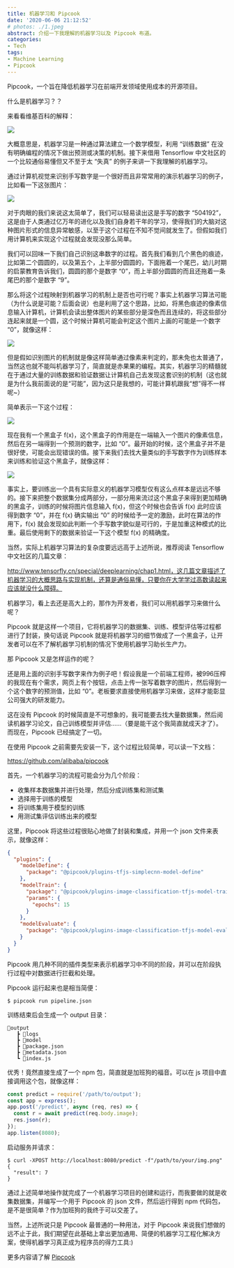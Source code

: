 ```yaml
---
title: 机器学习和 Pipcook
date: '2020-06-06 21:12:52'
# photos: ./1.jpeg
abstract: 介绍一下我理解的机器学习以及 Pipcook 布道。
categories:
- Tech
tags:
- Machine Learning
- Pipcook
---
```


Pipcook，一个旨在降低机器学习在前端开发领域使用成本的开源项目。

什么是机器学习？？

来看看维基百科的解释：

![](/images/ml-pipcook-wiki.png)

大概意思是，机器学习是一种通过算法建立一个数学模型，利用 “训练数据” 在没有明确编程的情况下做出预测或决策的机制。接下来借用 Tensorflow 中文社区的一个比较通俗易懂但又不至于太 “失真” 的例子来讲一下我理解的机器学习。

通过计算机视觉来识别手写数字是一个很好而且非常常用的演示机器学习的例子，比如看一下这张图片：

![](/images/ml-pipcook1.png)

对于肉眼的我们来说这太简单了，我们可以轻易读出这是手写的数字 “504192”，这是由于人类通过亿万年的进化以及我们自身若干年的学习，使得我们的大脑对这种图片形式的信息异常敏感，以至于这个过程在不知不觉间就发生了。但假如我们用计算机来实现这个过程就会发现没那么简单。

我们可以回味一下我们自己识别这串数字的过程。首先我们看到几个黑色的痕迹，比如第二个圆圆的，以及第五个，上半部分圆圆的，下面拖着一个尾巴，幼儿时期的启蒙教育告诉我们，圆圆的那个是数字 “0”，而上半部分圆圆的而且还拖着一条尾巴的那个是数字 “9”。

那么将这个过程映射到机器学习的机制上是否也可行呢？事实上机器学习算法可能（为什么说是可能？后面会说）也是利用了这个思路，比如，将黑色痕迹的像素信息输入计算机，计算机会读出整体图片的某些部分是深色而且连续的，将这些部分连起来就是一个圆，这个时候计算机可能会判定这个图片上画的可能是一个数字 “0”，就像这样：

![](/images/ml-pipcook2.png)

但是假如识别图片的机制就是像这样简单通过像素来判定的，那未免也太普通了，当然这也就不能叫机器学习了，简直就是赤果果的编程。其实，机器学习的精髓就在于通过大量的训练数据和验证数据让计算机自己去发现这套识别的机制（这也就是为什么我前面说的是“可能”，因为这只是我想的，可能计算机跟我“想”得不一样呢~）

简单表示一下这个过程：

![](/images/ml-pipcook-fx.png)

现在我有一个黑盒子 f(x)，这个黑盒子的作用是在一端输入一个图片的像素信息，然后在另一端得到一个预测的数字，比如 “0”。最开始的时候，这个黑盒子并不是很好使，可能会出现错误的值。接下来我们去找大量类似的手写数字作为训练样本来训练和验证这个黑盒子，就像这样：

![](/images/ml-pipcook3.png)

事实上，要训练出一个具有实际意义的机器学习模型仅有这么点样本是远远不够的。接下来把整个数据集分成两部分，一部分用来流过这个黑盒子来得到更加精确的黑盒子，训练的时候将图片信息输入 f(x)，但这个时候也会告诉 f(x) 此时应该得到数字 “0”，并在 f(x) 确实输出 “0” 的时候给予一定的激励，此时在算法的作用下，f(x) 就会发现如此判断一个手写数字貌似是可行的，于是加重这种模式的比重。最后使用剩下的数据来验证一下这个模型 f(x) 的精确度。

当然，实际上机器学习算法的复杂度要远远高于上述所说，推荐阅读 Tensorflow 中文社区的几篇文章：

http://www.tensorfly.cn/special/deeplearning/chap1.html，这几篇文章描述了机器学习的大概思路与实现机制，还算是通俗易懂，只要你在大学学过高数读起来应该就没什么障碍。

机器学习，看上去还是高大上的，那作为开发者，我们可以用机器学习来做什么呢？

Pipcook 就是这样一个项目，它将机器学习的数据集、训练、模型评估等过程都进行了封装，换句话说 Pipcook 就是将机器学习的细节做成了一个黑盒子，让开发者可以在不了解机器学习机制的情况下使用机器学习助长生产力。

那 Pipcook 又是怎样运作的呢？

还是用上面的识别手写数字来作为例子吧！假设我是一个前端工程师，被996压榨的我现在有个需求，网页上有个按钮，点击上传一张写着数字的图片，然后得到一个这个数字的预测值，比如 “0”。老板要求直接使用机器学习来做，这样才能彰显公司强大的研发能力。

这在没有 Pipcook 的时候简直是不可想象的，我可能要去找大量数据集，然后阅读机器学习论文，自己训练模型并评估......（要是能干这个我简直就成天才了）。而现在，Pipcook 已经搞定了一切。

在使用 Pipcook 之前需要先安装一下，这个过程比较简单，可以读一下文档：

https://github.com/alibaba/pipcook

首先，一个机器学习的流程可能会分为几个阶段：

* 收集样本数据集并进行处理，然后分成训练集和测试集
* 选择用于训练的模型
* 将训练集用于模型的训练
* 用测试集评估训练出来的模型

这里，Pipcook 将这些过程很贴心地做了封装和集成，并用一个 json 文件来表示，就像这样：

```json
{
  "plugins": {
    "modelDefine": {
      "package": "@pipcook/plugins-tfjs-simplecnn-model-define"
    },
    "modelTrain": {
      "package": "@pipcook/plugins-image-classification-tfjs-model-train",
      "params": {
        "epochs": 15
      }
    },
    "modelEvaluate": {
      "package": "@pipcook/plugins-image-classification-tfjs-model-evaluate"
    }
  }
}
```

Pipcook 用几种不同的插件类型来表示机器学习中不同的阶段，并可以在阶段执行过程中对数据进行拦截和处理。

Pipcook 运行起来也是相当简便：

```shell
$ pipcook run pipeline.json
```

训练结束后会生成一个 output 目录：

```
📂output
   ┣ 📂logs
   ┣ 📂model
   ┣ 📜package.json
   ┣ 📜metadata.json
   ┗ 📜index.js
```

优秀！竟然直接生成了一个 npm 包，简直就是加班狗的福音。可以在 js 项目中直接调用这个包，就像这样：

```js
const predict = require('/path/to/output');
const app = express();
app.post('/predict', async (req, res) => {
  const r = await predict(req.body.image);
  res.json(r);
});
app.listen(8080);
```

启动服务并请求：

```shell
$ curl -XPOST http://localhost:8080/predict -f"/path/to/your/img.png"
{
  "result": 7
}
```

通过上述简单地操作就完成了一个机器学习项目的创建和运行，而我要做的就是收集数据集，并编写一个用于 Pipcook 的 json 文件，然后运行得到 npm 代码包，是不是很简单？作为加班狗的我终于可以交差了。

当然，上述所说只是 Pipcook 最普通的一种用法，对于 Pipcook 来说我们想做的远不止于此，我们期望在此基础上拿出更加通用、简便的机器学习工程化解决方案，使得机器学习真正成为程序员的得力工具:)

更多内容请了解  [Pipcook](https://github.com/alibaba/pipcook)
